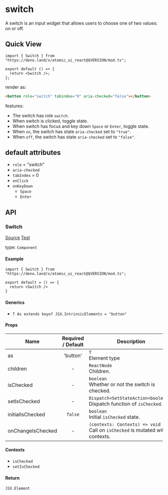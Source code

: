 # switch

A switch is an input widget that allows users to choose one of two values: on or
off.

## Quick View

```tsx
import { Switch } from "https://deno.land/x/atomic_ui_react@$VERSION/mod.ts";

export default () => {
  return <Switch />;
};
```

render as:

```html
<button role="switch" tabindex="0" aria-checked="false"></button>
```

features:

- The switch has role `switch`.
- When switch is clicked, toggle state.
- When switch has focus and key down `Space` or `Enter`, toggle state.
- When `on`, the switch has state `aria-checked` set to `"true"`.
- When `off`, the switch has state `aria-checked` set to `"false"`.

## default attributes

- `role` = "switch"
- `aria-checked`
- `tabIndex` = 0
- `onClick`
- `onKeyDown`
  - `Space`
  - `Enter`

## API

### Switch

[Source](./switch.ts) [Test](./switch_test.tsx)

type: `Component`

#### Example

```tsx
import { Switch } from "https://deno.land/x/atomic_ui_react@$VERSION/mod.ts";

export default = () => {
  return <Switch />
}
```

#### Generics

- `T As extends keyof JSX.IntrinsicElements = "button"`

#### Props

| Name              | Required / Default | Description                                                                     |
| ----------------- | :----------------: | ------------------------------------------------------------------------------- |
| as                |      'button'      | `T`<br>Element type                                                             |
| children          |         -          | `ReactNode`<br>Children.                                                        |
| isChecked         |         -          | `boolean`<br>Whether or not the switch is checked.                              |
| setIsChecked      |         -          | `Dispatch<SetStateAction<boolean>>`<br>Dispatch function of `isChecked`.        |
| initialIsChecked  |      `false`       | `boolean`<br>Initial `isChecked` state.                                         |
| onChangeIsChecked |         -          | `(contexts: Contexts) => void`<br>Call on `isChecked` is mutated with contexts. |

#### Contexts

- `isChecked`
- `setIsChecked`

#### Return

`JSX.Element`
